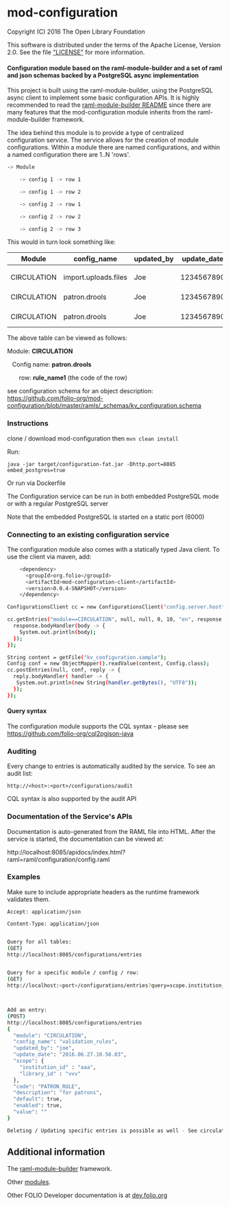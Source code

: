 # mod-configuration


Copyright (C) 2016 The Open Library Foundation

This software is distributed under the terms of the Apache License, Version 2.0. See the file ["LICENSE"](https://github.com/folio-org/mod-configuration/blob/master/LICENSE) for more information.


#### Configuration module based on the raml-module-builder and a set of raml and json schemas backed by a PostgreSQL async implementation

This project is built using the raml-module-builder, using the PostgreSQL async client to implement some basic configuration APIs. It is highly recommended to read the [raml-module-builder README](https://github.com/folio-org/raml-module-builder/blob/master/README.md) since there are many features that the mod-configuration module inherits from the raml-module-builder framework.

The idea behind this module is to provide a type of centralized configuration service. The service allows for the creation of module configurations. Within a module there are named configurations, and within a named configuration there are 1..N 'rows'.

```sh
-> Module

    -> config 1 -> row 1

    -> config 1 -> row 2

    -> config 2 -> row 1

    -> config 2 -> row 2

    -> config 2 -> row 3

```

This would in turn look something like:

Module| config_name | updated_by | update_date | scope | default | enabled | code | value | desc
------------ | -------------  | -------------  | -------------  | -------------  | -------------  | -------------  | -------------  | -------------  | -------------
 |  |
CIRCULATION| import.uploads.files | Joe | 1234567890 | 88 | false | true | path_2_file | PENDING | file to import
CIRCULATION| patron.drools | Joe | 1234567890 | 88 | false | true | rule_name1 | base64enc_drools_file| rule file
CIRCULATION| patron.drools | Joe | 1234567890 | 88 | false | true | rule_name2 | base64enc_drools_file| rule file

The above table can be viewed as follows:

Module: **CIRCULATION**

&nbsp;&nbsp;&nbsp;Config name: **patron.drools**

&nbsp;&nbsp;&nbsp;&nbsp;&nbsp;&nbsp; row: **rule_name1** (the code of the row)

see configuration schema for an object description:
https://github.com/folio-org/mod-configuration/blob/master/ramls/_schemas/kv_configuration.schema

### Instructions

clone / download mod-configuration then `mvn clean install`

Run:

`java -jar target/configuration-fat.jar -Dhttp.port=8085 embed_postgres=true`


Or run via Dockerfile

The Configuration service can be run in both embedded PostgreSQL mode or with a regular PostgreSQL server

Note that the embedded PostgreSQL is started on a static port (6000)

### Connecting to an existing configuration service

The configuration module also comes with a statically typed Java client.
To use the client via maven, add:

```sh
    <dependency>
      <groupId>org.folio</groupId>
      <artifactId>mod-configuration-client</artifactId>
      <version>0.0.4-SNAPSHOT</version>
    </dependency>
```

```sh
ConfigurationsClient cc = new ConfigurationsClient("config.server.host", port, "mytenantid");

cc.getEntries("module==CIRCULATION", null, null, 0, 10, "en", response -> {
  response.bodyHandler(body -> {
    System.out.println(body);
  });
});

String content = getFile("kv_configuration.sample");
Config conf = new ObjectMapper().readValue(content, Config.class);
cc.postEntries(null, conf, reply -> {
  reply.bodyHandler( handler -> {
   System.out.println(new String(handler.getBytes(), "UTF8"));
  });
});
```

#### Query syntax
The configuration module supports the CQL syntax - please see
https://github.com/folio-org/cql2pgjson-java

### Auditing
Every change to entries is automatically audited by the service.
To see an audit list:

`http://<host>:<port>/configurations/audit`

CQL syntax is also supported by the audit API 

### Documentation of the Service's APIs

Documentation is auto-generated from the RAML file into HTML.
After the service is started, the documentation can be viewed at:

http://localhost:8085/apidocs/index.html?raml=raml/configuration/config.raml

### Examples

Make sure to include appropriate headers as the runtime framework validates them.


`Accept: application/json`

`Content-Type: application/json`


```sh

Query for all tables:
(GET)
http://localhost:8085/configurations/entries


Query for a specific module / config / row:
(GET)
http://localhost:<port>/configurations/entries?query=scope.institution_id=aaa



Add an entry:
(POST)
http://localhost:8085/configurations/entries
{
  "module": "CIRCULATION",
  "config_name": "validation_rules",
  "updated_by": "joe",
  "update_date": "2016.06.27.10.56.03",
  "scope": {
    "institution_id" : "aaa",
    "library_id" : "vvv"
  },
  "code": "PATRON_RULE",
  "description": "for patrons",
  "default": true,
  "enabled": true,
  "value": ""
}

Deleting / Updating specific entries is possible as well - See circulation.raml file.
```

## Additional information

The [raml-module-builder](https://github.com/folio-org/raml-module-builder) framework.

Other [modules](http://dev.folio.org/source-code/#server-side).

Other FOLIO Developer documentation is at [dev.folio.org](http://dev.folio.org/)
